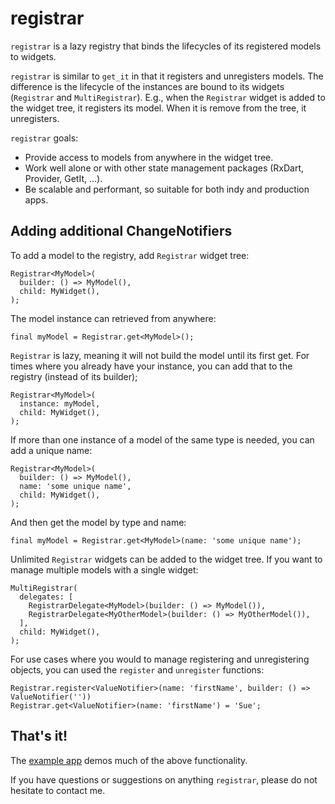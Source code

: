 # registrar

`registrar` is a lazy registry that binds the lifecycles of its registered models to widgets.

`registrar` is similar to `get_it` in that it registers and unregisters models. The difference is the lifecycle of the instances are bound to its widgets (`Registrar` and `MultiRegistrar`). E.g., when the `Registrar` widget is added to the widget tree, it registers its model. When it is remove from the tree, it unregisters.

`registrar` goals:
- Provide access to models from anywhere in the widget tree.
- Work well alone or with other state management packages (RxDart, Provider, GetIt, ...).
- Be scalable and performant, so suitable for both indy and production apps.

## Adding additional ChangeNotifiers 

To add a model to the registry, add `Registrar` widget tree:

    Registrar<MyModel>(
      builder: () => MyModel(),
      child: MyWidget(),
    );

The model instance can retrieved from anywhere:

    final myModel = Registrar.get<MyModel>();

`Registrar` is lazy, meaning it will not build the model until its first get. For times where you already have your instance, you can add that to the registry (instead of its builder);

    Registrar<MyModel>(
      instance: myModel,
      child: MyWidget(),
    );

If more than one instance of a model of the same type is needed, you can add a unique name:

    Registrar<MyModel>(
      builder: () => MyModel(),
      name: 'some unique name',
      child: MyWidget(),
    );

And then get the model by type and name:

    final myModel = Registrar.get<MyModel>(name: 'some unique name');

Unlimited `Registrar` widgets can be added to the widget tree. If you want to manage multiple models with a single widget:

    MultiRegistrar(
      delegates: [
        RegistrarDelegate<MyModel>(builder: () => MyModel()),
        RegistrarDelegate<MyOtherModel>(builder: () => MyOtherModel()),
      ],
      child: MyWidget(),
    );

For use cases where you would to manage registering and unregistering objects, you can used the `register` and `unregister` functions:

    Registrar.register<ValueNotifier>(name: 'firstName', builder: () => ValueNotifier(''))
    Registrar.get<ValueNotifier>(name: 'firstName') = 'Sue';

## That's it! 

The [example app](https://github.com/buttonsrtoys/registrar/tree/main/example) demos much of the above functionality.

If you have questions or suggestions on anything `registrar`, please do not hesitate to contact me.